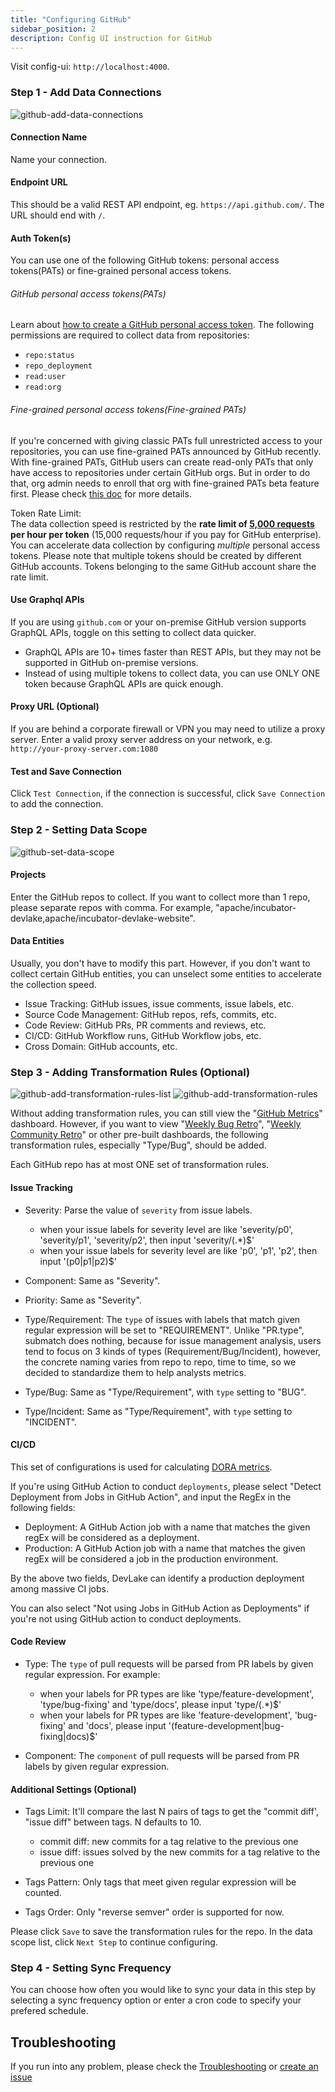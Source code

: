 ```yaml
---
title: "Configuring GitHub"
sidebar_position: 2
description: Config UI instruction for GitHub
---
```


Visit config-ui: `http://localhost:4000`.

### Step 1 - Add Data Connections

![github-add-data-connections](/img/ConfigUI/github-add-data-connections.png)

#### Connection Name

Name your connection.

#### Endpoint URL

This should be a valid REST API endpoint, eg. `https://api.github.com/`. The URL should end with `/`.

#### Auth Token(s)

You can use one of the following GitHub tokens: personal access tokens(PATs) or fine-grained personal access tokens.

###### GitHub personal access tokens(PATs)

Learn about [how to create a GitHub personal access token](https://docs.github.com/en/authentication/keeping-your-account-and-data-secure/creating-a-personal-access-token). The following permissions are required to collect data from repositories:

- `repo:status`
- `repo_deployment`
- `read:user`
- `read:org`

###### Fine-grained personal access tokens(Fine-grained PATs)

If you're concerned with giving classic PATs full unrestricted access to your repositories, you can use fine-grained PATs announced by GitHub recently. With fine-grained PATs, GitHub users can create read-only PATs that only have access to repositories under certain GitHub orgs. But in order to do that, org admin needs to enroll that org with fine-grained PATs beta feature first. Please check [this doc](https://docs.github.com/en/authentication/keeping-your-account-and-data-secure/creating-a-personal-access-token#creating-a-fine-grained-personal-access-token) for more details.

Token Rate Limit:<br/>
The data collection speed is restricted by the **rate limit of [5,000 requests](https://docs.github.com/en/rest/overview/resources-in-the-rest-api#rate-limiting) per hour per token** (15,000 requests/hour if you pay for GitHub enterprise). You can accelerate data collection by configuring _multiple_ personal access tokens. Please note that multiple tokens should be created by different GitHub accounts. Tokens belonging to the same GitHub account share the rate limit.

#### Use Graphql APIs

If you are using `github.com` or your on-premise GitHub version supports GraphQL APIs, toggle on this setting to collect data quicker.

- GraphQL APIs are 10+ times faster than REST APIs, but they may not be supported in GitHub on-premise versions.
- Instead of using multiple tokens to collect data, you can use ONLY ONE token because GraphQL APIs are quick enough.

#### Proxy URL (Optional)

If you are behind a corporate firewall or VPN you may need to utilize a proxy server. Enter a valid proxy server address on your network, e.g. `http://your-proxy-server.com:1080`

#### Test and Save Connection

Click `Test Connection`, if the connection is successful, click `Save Connection` to add the connection.

### Step 2 - Setting Data Scope

![github-set-data-scope](/img/ConfigUI/github-set-data-scope.png)

#### Projects

Enter the GitHub repos to collect. If you want to collect more than 1 repo, please separate repos with comma. For example, "apache/incubator-devlake,apache/incubator-devlake-website".

#### Data Entities

Usually, you don't have to modify this part. However, if you don't want to collect certain GitHub entities, you can unselect some entities to accelerate the collection speed.

- Issue Tracking: GitHub issues, issue comments, issue labels, etc.
- Source Code Management: GitHub repos, refs, commits, etc.
- Code Review: GitHub PRs, PR comments and reviews, etc.
- CI/CD: GitHub Workflow runs, GitHub Workflow jobs, etc.
- Cross Domain: GitHub accounts, etc.

### Step 3 - Adding Transformation Rules (Optional)

![github-add-transformation-rules-list](/img/ConfigUI/github-add-transformation-rules-list.png)
![github-add-transformation-rules](/img/ConfigUI/github-add-transformation-rules.png)

Without adding transformation rules, you can still view the "[GitHub Metrics](/livedemo/DataSources/GitHub)" dashboard. However, if you want to view "[Weekly Bug Retro](/livedemo/QAEngineers/WeeklyBugRetro)", "[Weekly Community Retro](/livedemo/OSSMaintainers/WeeklyCommunityRetro)" or other pre-built dashboards, the following transformation rules, especially "Type/Bug", should be added.<br/>

Each GitHub repo has at most ONE set of transformation rules.

#### Issue Tracking

- Severity: Parse the value of `severity` from issue labels.

  - when your issue labels for severity level are like 'severity/p0', 'severity/p1', 'severity/p2', then input 'severity/(.\*)$'
  - when your issue labels for severity level are like 'p0', 'p1', 'p2', then input '(p0|p1|p2)$'

- Component: Same as "Severity".

- Priority: Same as "Severity".

- Type/Requirement: The `type` of issues with labels that match given regular expression will be set to "REQUIREMENT". Unlike "PR.type", submatch does nothing, because for issue management analysis, users tend to focus on 3 kinds of types (Requirement/Bug/Incident), however, the concrete naming varies from repo to repo, time to time, so we decided to standardize them to help analysts metrics.

- Type/Bug: Same as "Type/Requirement", with `type` setting to "BUG".

- Type/Incident: Same as "Type/Requirement", with `type` setting to "INCIDENT".

#### CI/CD

This set of configurations is used for calculating [DORA metrics](../DORA.md).

If you're using GitHub Action to conduct `deployments`, please select "Detect Deployment from Jobs in GitHub Action", and input the RegEx in the following fields:

- Deployment: A GitHub Action job with a name that matches the given regEx will be considered as a deployment.
- Production: A GitHub Action job with a name that matches the given regEx will be considered a job in the production environment.

By the above two fields, DevLake can identify a production deployment among massive CI jobs.

You can also select "Not using Jobs in GitHub Action as Deployments" if you're not using GitHub action to conduct deployments.

#### Code Review

- Type: The `type` of pull requests will be parsed from PR labels by given regular expression. For example:

  - when your labels for PR types are like 'type/feature-development', 'type/bug-fixing' and 'type/docs', please input 'type/(.\*)$'
  - when your labels for PR types are like 'feature-development', 'bug-fixing' and 'docs', please input '(feature-development|bug-fixing|docs)$'

- Component: The `component` of pull requests will be parsed from PR labels by given regular expression.

#### Additional Settings (Optional)

- Tags Limit: It'll compare the last N pairs of tags to get the "commit diff', "issue diff" between tags. N defaults to 10.

  - commit diff: new commits for a tag relative to the previous one
  - issue diff: issues solved by the new commits for a tag relative to the previous one

- Tags Pattern: Only tags that meet given regular expression will be counted.

- Tags Order: Only "reverse semver" order is supported for now.

Please click `Save` to save the transformation rules for the repo. In the data scope list, click `Next Step` to continue configuring.

### Step 4 - Setting Sync Frequency

You can choose how often you would like to sync your data in this step by selecting a sync frequency option or enter a cron code to specify your prefered schedule.

## Troubleshooting

If you run into any problem, please check the [Troubleshooting](/Troubleshooting/Configuration.md) or [create an issue](https://github.com/apache/incubator-devlake/issues)
